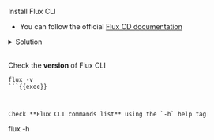 Install Flux CLI
- You can follow the official [Flux CD documentation](https://fluxcd.io/flux/installation/#install-the-flux-cli)

<details><summary>Solution</summary>

```
curl -s https://fluxcd.io/install.sh | sudo bash
```

</details>

<br>
  
Check the **version** of Flux CLI

```
flux -v
```{{exec}}

  

Check **Flux CLI commands list** using the `-h` help tag

```
flux -h
```{{exec}}